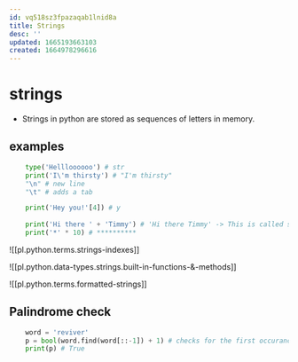 ```yaml
---
id: vq518sz3fpazaqab1lnid8a
title: Strings
desc: ''
updated: 1665193663103
created: 1664978296616
---
```

# strings

- Strings in python are stored as sequences of letters in memory.

## examples

```python
    type('Hellloooooo') # str
    print('I\'m thirsty') # "I'm thirsty"
    "\n" # new line
    "\t" # adds a tab

    print('Hey you!'[4]) # y
    
    print('Hi there ' + 'Timmy') # 'Hi there Timmy' -> This is called string concatenation
    print('*' * 10) # **********
 ```
 
![[pl.python.terms.strings-indexes]] 

![[pl.python.data-types.strings.built-in-functions-&-methods]]

![[pl.python.terms.formatted-strings]]

## Palindrome check

```python
    word = 'reviver'
    p = bool(word.find(word[::-1]) + 1) # checks for the first occurance of reverese word in the string
    print(p) # True
```
